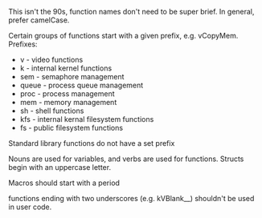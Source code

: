 This isn't the 90s, function names don't need to be super brief.
In general, prefer camelCase.

Certain groups of functions start with a given prefix, e.g. vCopyMem.
Prefixes:

* v - video functions
* k - internal kernel functions
* sem - semaphore management
* queue - process queue management
* proc - process management
* mem - memory management
* sh - shell functions
* kfs - internal kernal filesystem functions
* fs - public filesystem functions

Standard library functions do not have a set prefix

Nouns are used for variables, and verbs are used for functions.
Structs begin with an uppercase letter.

Macros should start with a period

functions ending with two underscores (e.g. kVBlank__)
shouldn't be used in user code.